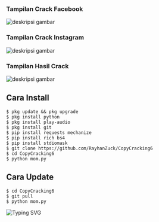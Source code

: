 ### Tampilan Crack Facebook 
![deskripsi gambar](https://i.ibb.co/mR77crG/Screenshot-2022-07-17-11-27-29-805-com-termux.png)
### Tampilan Crack Instagram
![deskripsi gambar](https://i.ibb.co/nzrNY3n/Screenshot-2022-07-19-15-07-30-575-com-termux.png)
### Tampilan Hasil Crack
![deskripsi gambar](https://i.ibb.co/kh3JQSB/Screenshot-2022-07-19-23-45-48-956-com-termux.png)
## Cara Install
```
$ pkg update && pkg upgrade
$ pkg install python
$ pkg install play-audio
$ pkg install git
$ pip install requests mechanize
$ pip install rich bs4
$ pip install stdiomask
$ git clone https://github.com/RayhanZuck/CopyCracking6
$ cd CopyCracking6
$ python mom.py
```
## Cara Update
```
$ cd CopyCracking6
$ git pull
$ python mom.py
```
![Typing SVG](https://readme-typing-svg.herokuapp.com?lines=Script+Backup+By+RayhanZuck....!+)
